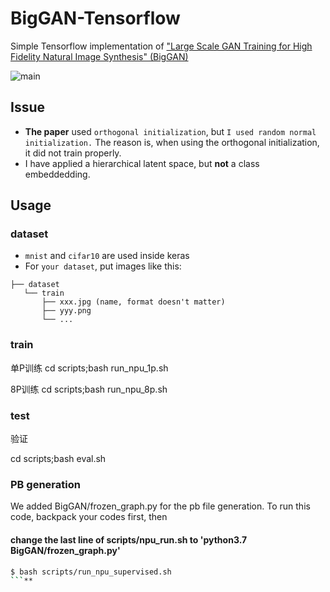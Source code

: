 # BigGAN-Tensorflow
Simple Tensorflow implementation of ["Large Scale GAN Training for High Fidelity Natural Image Synthesis" (BigGAN)](https://arxiv.org/abs/1809.11096)

![main](./assets/main.png)

## Issue
* **The paper** used `orthogonal initialization`, but `I used random normal initialization.` The reason is, when using the orthogonal initialization, it did not train properly.
* I have applied a hierarchical latent space, but **not** a class embeddedding.

## Usage
### dataset
* `mnist` and `cifar10` are used inside keras
* For `your dataset`, put images like this:

```
├── dataset
   └── train
       ├── xxx.jpg (name, format doesn't matter)
       ├── yyy.png
       └── ...
```
### train
单P训练
cd scripts;bash run_npu_1p.sh

8P训练
cd scripts;bash run_npu_8p.sh

### test

验证


cd scripts;bash eval.sh 



### PB generation
We added BigGAN/frozen_graph.py for the pb file generation.
To run this code, backpack your codes first, then
####  change the last line of scripts/npu_run.sh to 'python3.7 BigGAN/frozen_graph.py'

```bash
$ bash scripts/run_npu_supervised.sh
```** 